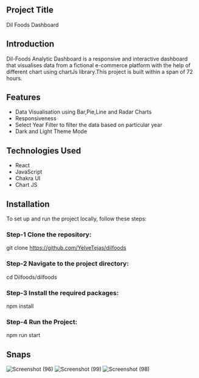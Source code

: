 ## Project Title

Dil Foods Dashboard

## Introduction

Dil-Foods Analytic Dashboard is a responsive and interactive dashboard that visualises data from a fictional e-commerce
platform with the help of different chart using chartJs library.This project is built within a span of 72 hours.

## Features

- Data Visualisation using Bar,Pie,Line and Radar Charts
- Responsiveness
- Select Year Filter to filter the data based on particular year
- Dark and Light Theme Mode

## Technologies Used

- React
- JavaScript
- Chakra UI
- Chart JS


## Installation
To set up and run the project locally, follow these steps:

### Step-1 Clone the repository:
git clone https://github.com/YelveTejas/dilfoods

### Step-2 Navigate to the project directory:
cd Dilfoods/dilfoods

### Step-3 Install the required packages:
npm install

### Step-4 Run the Project:
npm run start

## Snaps

![Screenshot (96)](https://github.com/YelveTejas/dilfoods/assets/103955930/c2331edb-02e7-4362-a18e-dc7634ccd217)
![Screenshot (99)](https://github.com/YelveTejas/dilfoods/assets/103955930/ded5dbd8-9aea-4d11-9ce4-209fecb84778)
![Screenshot (98)](https://github.com/YelveTejas/dilfoods/assets/103955930/b3aa5d66-7052-4a16-aaca-b4a9c0c9e64c)

